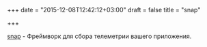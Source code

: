 +++
date = "2015-12-08T12:42:12+03:00"
draft = false
title = "snap"

+++

<p><a href="https://github.com/intelsdi-x/snap">snap</a>&nbsp;- Фреймворк для сбора телеметрии вашего приложения.</p>


